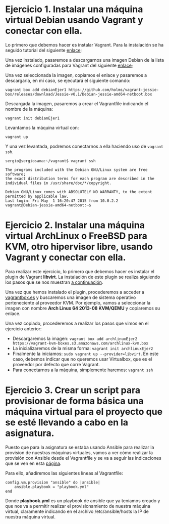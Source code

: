 # Ejercicio 1. Instalar una máquina virtual Debian usando Vagrant y conectar con ella.

Lo primero que debemos hacer es instalar Vagrant. Para la instalación se ha seguido tutorial del siguiente [enlace](https://linuxize.com/post/how-to-install-vagrant-on-ubuntu-18-04/);

Una vez instalado, pasaremos a descargarnos una imagen Debian de la lista de imágenes configuradas para Vagrant del siguiente [enlace](http://www.vagrantbox.es/);

Una vez seleccionada la imagen, copiamos el enlace y pasaremos a descargarla, en mi caso, se ejecutará el siguiente comando:

	vagrant box add debianEjer1 https://github.com/holms/vagrant-jessie-box/releases/download/Jessie-v0.1/Debian-jessie-amd64-netboot.box

Descargada la imagen, pasaremos a crear el Vagrantfile indicando el nombre de la máquina:

	vagrant init debianEjer1

Levantamos la máquina virtual con:
	
	vagrant up

Y una vez levantada, podremos conectarnos a ella haciendo uso de ``` vagrant ssh ```.

	sergio@sergiosama:~/vagrant$ vagrant ssh
		
	The programs included with the Debian GNU/Linux system are free software;
	the exact distribution terms for each program are described in the
	individual files in /usr/share/doc/*/copyright.

	Debian GNU/Linux comes with ABSOLUTELY NO WARRANTY, to the extent
	permitted by applicable law.
	Last login: Fri May  1 16:20:47 2015 from 10.0.2.2
	vagrant@Debian-jessie-amd64-netboot:~$ 


# Ejercicio 2. Instalar una máquina virtual ArchLinux o FreeBSD para KVM, otro hipervisor libre, usando Vagrant y conectar con ella.

Para realizar este ejercicio, lo primero que debemos hacer es instalar el plugin de Vagrant **libvirt**. La instalación de este plugin se realiza siguiendo los pasos que se nos muestran [a continuación](https://github.com/vagrant-libvirt/vagrant-libvirt).

Una vez que hemos instalado el plugin, procederemos a acceder a [vagrantbox.es](http://www.vagrantbox.es/) y buscaremos una imagen de sistema operativo perteneciente al proveedor KVM.
Por ejemplo, vamos a seleccionar la imagen con nombre **Arch Linux 64 2013-08 KVM/QEMU** y copiaremos su enlace.

Una vez copiado, procederemos a realizar los pasos que vimos en el ejercicio anterior:
- Descargaremos la imagen: ``` vagrant box add archlinuxEjer2 https://vagrant-kvm-boxes.s3.amazonaws.com/archlinux-kvm.box ```
- La inicializaremos de la misma forma: ``` vagrant init archlinuxEjer2 ```
- Finalmente la iniciamos: ``` sudo vagrant up --provider=libvirt ```. En este caso, debemos indicar que no queremos usar Virtualbox, que es el proveedor por defecto que corre Vagrant.
- Para conectarnos a la máquina, simplemente haremos: ``` vagrant ssh ```

# Ejercicio 3. Crear un script para provisionar de forma básica una máquina virtual para el proyecto que se esté llevando a cabo en la asignatura. 

Puesto que para la asignatura se estaba usando Ansible para realizar la provision de nuestras máquinas virtuales, vamos a ver cómo realizar la provisión con Ansible desde el Vagrantfile y se va a seguir las indicaciones que se ven en esta [página](https://www.vagrantup.com/docs/provisioning/ansible.html).

Para ello, añadiremos las siguientes líneas al Vagrantfile:
	
	config.vm.provision "ansible" do |ansible|
    	ansible.playbook = "playbook.yml"
    end

Donde **playbook.yml** es un playbook de ansible que ya teníamos creado y que nos va a permitir realizar el provisionamiento de nuestra máquina virtual, claramente indicando en el archivo /etc/ansible/hosts la IP de nuestra máquina virtual.